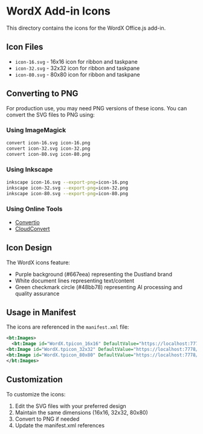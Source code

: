 # WordX Add-in Icons

This directory contains the icons for the WordX Office.js add-in.

## Icon Files

- `icon-16.svg` - 16x16 icon for ribbon and taskpane
- `icon-32.svg` - 32x32 icon for ribbon and taskpane
- `icon-80.svg` - 80x80 icon for ribbon and taskpane

## Converting to PNG

For production use, you may need PNG versions of these icons. You can convert the SVG files to PNG using:

### Using ImageMagick

```bash
convert icon-16.svg icon-16.png
convert icon-32.svg icon-32.png
convert icon-80.svg icon-80.png
```

### Using Inkscape

```bash
inkscape icon-16.svg --export-png=icon-16.png
inkscape icon-32.svg --export-png=icon-32.png
inkscape icon-80.svg --export-png=icon-80.png
```

### Using Online Tools

- [Convertio](https://convertio.co/svg-png/)
- [CloudConvert](https://cloudconvert.com/svg-to-png)

## Icon Design

The WordX icons feature:

- Purple background (#667eea) representing the Dustland brand
- White document lines representing text/content
- Green checkmark circle (#48bb78) representing AI processing and quality assurance

## Usage in Manifest

The icons are referenced in the `manifest.xml` file:

```xml
<bt:Images>
  <bt:Image id="WordX.tpicon_16x16" DefaultValue="https://localhost:7778/assets/icon-16.png"/>
<bt:Image id="WordX.tpicon_32x32" DefaultValue="https://localhost:7778/assets/icon-32.png"/>
<bt:Image id="WordX.tpicon_80x80" DefaultValue="https://localhost:7778/assets/icon-80.png"/>
</bt:Images>
```

## Customization

To customize the icons:

1. Edit the SVG files with your preferred design
2. Maintain the same dimensions (16x16, 32x32, 80x80)
3. Convert to PNG if needed
4. Update the manifest.xml references
